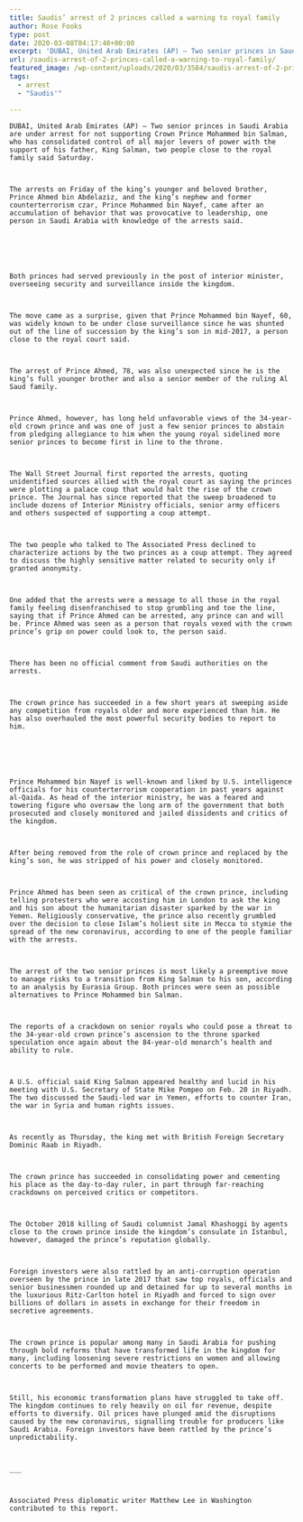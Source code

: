 ```yaml
---
title: Saudis’ arrest of 2 princes called a warning to royal family
author: Rose Fooks
type: post
date: 2020-03-08T04:17:40+00:00
excerpt: 'DUBAI, United Arab Emirates (AP) — Two senior princes in Saudi Arabia are under arrest for not supporting Crown Prince Mohammed bin Salman, who has consolidated control of all major levers of power with the support of his father, King Salman, two people close to the royal family said Saturday. The arrests on Friday of&hellip;'
url: /saudis-arrest-of-2-princes-called-a-warning-to-royal-family/
featured_image: /wp-content/uploads/2020/03/3584/saudis-arrest-of-2-princes-called-a-warning-to-royal-family.jpg
tags:
  - arrest
  - "Saudis'"

---
```

  
    DUBAI, United Arab Emirates (AP) — Two senior princes in Saudi Arabia are under arrest for not supporting Crown Prince Mohammed bin Salman, who has consolidated control of all major levers of power with the support of his father, King Salman, two people close to the royal family said Saturday.
  
  
  
    The arrests on Friday of the king’s younger and beloved brother, Prince Ahmed bin Abdelaziz, and the king’s nephew and former counterterrorism czar, Prince Mohammed bin Nayef, came after an accumulation of behavior that was provocative to leadership, one person in Saudi Arabia with knowledge of the arrests said.
  
  
  
  
  
  
    Both princes had served previously in the post of interior minister, overseeing security and surveillance inside the kingdom.
  
  
  
    The move came as a surprise, given that Prince Mohammed bin Nayef, 60, was widely known to be under close surveillance since he was shunted out of the line of succession by the king’s son in mid-2017, a person close to the royal court said.
  
  
  
    The arrest of Prince Ahmed, 78, was also unexpected since he is the king’s full younger brother and also a senior member of the ruling Al Saud family.
  
  
  
    Prince Ahmed, however, has long held unfavorable views of the 34-year-old crown prince and was one of just a few senior princes to abstain from pledging allegiance to him when the young royal sidelined more senior princes to become first in line to the throne.
  
  
  
    The Wall Street Journal first reported the arrests, quoting unidentified sources allied with the royal court as saying the princes were plotting a palace coup that would halt the rise of the crown prince. The Journal has since reported that the sweep broadened to include dozens of Interior Ministry officials, senior army officers and others suspected of supporting a coup attempt.
  
  
  
    The two people who talked to The Associated Press declined to characterize actions by the two princes as a coup attempt. They agreed to discuss the highly sensitive matter related to security only if granted anonymity.
  
  
  
    One added that the arrests were a message to all those in the royal family feeling disenfranchised to stop grumbling and toe the line, saying that if Prince Ahmed can be arrested, any prince can and will be. Prince Ahmed was seen as a person that royals vexed with the crown prince’s grip on power could look to, the person said.
  
  
  
    There has been no official comment from Saudi authorities on the arrests.
  
  
  
    The crown prince has succeeded in a few short years at sweeping aside any competition from royals older and more experienced than him. He has also overhauled the most powerful security bodies to report to him.
  
  
  
  
  
  
    Prince Mohammed bin Nayef is well-known and liked by U.S. intelligence officials for his counterterrorism cooperation in past years against al-Qaida. As head of the interior ministry, he was a feared and towering figure who oversaw the long arm of the government that both prosecuted and closely monitored and jailed dissidents and critics of the kingdom.
  
  
  
    After being removed from the role of crown prince and replaced by the king’s son, he was stripped of his power and closely monitored.
  
  
  
    Prince Ahmed has been seen as critical of the crown prince, including telling protesters who were accosting him in London to ask the king and his son about the humanitarian disaster sparked by the war in Yemen. Religiously conservative, the prince also recently grumbled over the decision to close Islam’s holiest site in Mecca to stymie the spread of the new coronavirus, according to one of the people familiar with the arrests.
  
  
  
    The arrest of the two senior princes is most likely a preemptive move to manage risks to a transition from King Salman to his son, according to an analysis by Eurasia Group. Both princes were seen as possible alternatives to Prince Mohammed bin Salman.
  
  
  
    The reports of a crackdown on senior royals who could pose a threat to the 34-year-old crown prince’s ascension to the throne sparked speculation once again about the 84-year-old monarch’s health and ability to rule.
  
  
  
    A U.S. official said King Salman appeared healthy and lucid in his meeting with U.S. Secretary of State Mike Pompeo on Feb. 20 in Riyadh. The two discussed the Saudi-led war in Yemen, efforts to counter Iran, the war in Syria and human rights issues.
  
  
  
    As recently as Thursday, the king met with British Foreign Secretary Dominic Raab in Riyadh.
  
  
  
    The crown prince has succeeded in consolidating power and cementing his place as the day-to-day ruler, in part through far-reaching crackdowns on perceived critics or competitors.
  
  
  
    The October 2018 killing of Saudi columnist Jamal Khashoggi by agents close to the crown prince inside the kingdom’s consulate in Istanbul, however, damaged the prince’s reputation globally.
  
  
  
    Foreign investors were also rattled by an anti-corruption operation overseen by the prince in late 2017 that saw top royals, officials and senior businessmen rounded up and detained for up to several months in the luxurious Ritz-Carlton hotel in Riyadh and forced to sign over billions of dollars in assets in exchange for their freedom in secretive agreements.
  
  
  
    The crown prince is popular among many in Saudi Arabia for pushing through bold reforms that have transformed life in the kingdom for many, including loosening severe restrictions on women and allowing concerts to be performed and movie theaters to open.
  
  
  
    Still, his economic transformation plans have struggled to take off. The kingdom continues to rely heavily on oil for revenue, despite efforts to diversify. Oil prices have plunged amid the disruptions caused by the new coronavirus, signalling trouble for producers like Saudi Arabia. Foreign investors have been rattled by the prince’s unpredictability.
  
  
  
    ___
  
  
  
    Associated Press diplomatic writer Matthew Lee in Washington contributed to this report.
  
